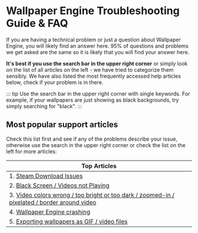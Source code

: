 # Wallpaper Engine Troubleshooting Guide & FAQ
If you are having a technical problem or just a question about Wallpaper Engine, you will likely find an answer here. 95% of questions and problems we get asked are the same so it is likely that you will find your answer here.

**It's best if you use the search bar in the upper right corner** or simply look on the list of all articles on the left - we have tried to categorize them sensibly. We have also listed the most frequently accessed help articles below, check if your problem is in there.

::: tip
Use the search bar in the upper right corner with single keywords. For example, if your wallpapers are just showing as black backgrounds, try simply searching for "black".
:::

## Most popular support articles

Check this list first and see if any of the problems describe your issue, otherwise use the search in the upper right corner or check the list on the left for more articles:

| **Top Articles**                                                                                                      |
| --------------------------------------------------------------------------------------------------------------------- |
| 1. [Steam Download Issues](steam/download.html)                                                                       |
| 2. [Black Screen / Videos not Playing](noshow/notplaying.html)                                                        |
| 3. [Video colors wrong / too bright or too dark / zoomed-in / pixelated / border around video](videos/artifacts.html) |
| 4. [Wallpaper Engine crashing](crash/application)                                                                     |
| 5. [Exporting wallpapers as GIF / video files](general/export)                                                        |